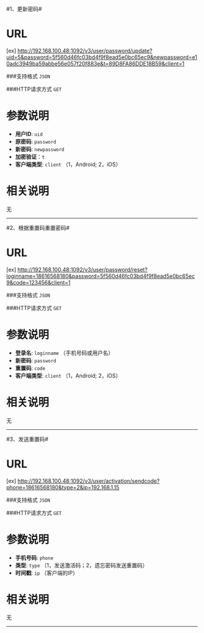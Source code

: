 #1、更新密码#

URL
====
[ex] http://192.168.100.48:1092/v3/user/password/update?uid=5&password=5f560d46fc03bd4f9f8ead5e0bc65ec9&newpassword=e10adc3949ba59abbe56e057f20f883e&t=89D8FA86DDE18B59&client=1

###支持格式 `JSON`

###HTTP请求方式 `GET`

参数说明
====

+ **用户ID**: `uid` 
+ **原密码**: `password`
+ **新密码**: `newpassword`   
+ **加密验证**：`t`  
+ **客户端类型**: `client`  （1，Android; 2，iOS）

相关说明
===
无

******

#2、根据重置码重置密码#

URL
====
[ex] http://192.168.100.48:1092/v3/user/password/reset?loginname=18616568180&password=5f560d46fc03bd4f9f8ead5e0bc65ec9&code=123456&client=1

###支持格式 `JSON`

###HTTP请求方式 `GET`

参数说明
====

+ **登录名**: `loginname` （手机号码或用户名）
+ **新密码**: `password`
+ **重置码**: `code`   
+ **客户端类型**: `client`  （1，Android; 2，iOS）

相关说明
===
无

******

#3、发送重置码#

URL
====
[ex] http://192.168.100.48:1092/v3/user/activation/sendcode?phone=18616568180&type=2&ip=192.168.1.15 

###支持格式 `JSON`

###HTTP请求方式 `GET`

参数说明
====

+ **手机号码**: `phone` 
+ **类型**: `type`	（1，发送激活码；2，遗忘密码发送重置码）
+ **时间戳**: `ip`   （客户端的IP）

相关说明
===
无

******
